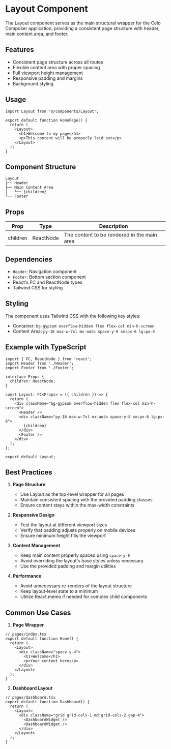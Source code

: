 # Layout Component

The Layout component serves as the main structural wrapper for the Celo Composer application, providing a consistent page structure with header, main content area, and footer.

## Features

- Consistent page structure across all routes
- Flexible content area with proper spacing
- Full viewport height management
- Responsive padding and margins
- Background styling

## Usage

```tsx
import Layout from '@/components/Layout';

export default function HomePage() {
  return (
    <Layout>
      <h1>Welcome to my page</h1>
      <p>This content will be properly laid out</p>
    </Layout>
  );
}
```

## Component Structure

```
Layout
├── Header
├── Main Content Area
│   └── {children}
└── Footer
```

## Props

| Prop | Type | Description |
|------|------|-------------|
| children | ReactNode | The content to be rendered in the main area |

## Dependencies

- `Header`: Navigation component
- `Footer`: Bottom section component
- React's FC and ReactNode types
- Tailwind CSS for styling

## Styling

The component uses Tailwind CSS with the following key styles:
- Container: `bg-gypsum overflow-hidden flex flex-col min-h-screen`
- Content Area: `py-16 max-w-7xl mx-auto space-y-8 sm:px-6 lg:px-8`

## Example with TypeScript

```tsx
import { FC, ReactNode } from 'react';
import Header from './Header';
import Footer from './Footer';

interface Props {
  children: ReactNode;
}

const Layout: FC<Props> = ({ children }) => {
  return (
    <div className="bg-gypsum overflow-hidden flex flex-col min-h-screen">
      <Header />
      <div className="py-16 max-w-7xl mx-auto space-y-8 sm:px-6 lg:px-8">
        {children}
      </div>
      <Footer />
    </div>
  );
};

export default Layout;
```

## Best Practices

1. **Page Structure**
   - Use Layout as the top-level wrapper for all pages
   - Maintain consistent spacing with the provided padding classes
   - Ensure content stays within the max-width constraints

2. **Responsive Design**
   - Test the layout at different viewport sizes
   - Verify that padding adjusts properly on mobile devices
   - Ensure minimum height fills the viewport

3. **Content Management**
   - Keep main content properly spaced using `space-y-8`
   - Avoid overriding the layout's base styles unless necessary
   - Use the provided padding and margin utilities

4. **Performance**
   - Avoid unnecessary re-renders of the layout structure
   - Keep layout-level state to a minimum
   - Utilize React.memo if needed for complex child components

## Common Use Cases

1. **Page Wrapper**
```tsx
// pages/index.tsx
export default function Home() {
  return (
    <Layout>
      <div className="space-y-4">
        <h1>Welcome</h1>
        <p>Your content here</p>
      </div>
    </Layout>
  );
}
```

2. **Dashboard Layout**
```tsx
// pages/dashboard.tsx
export default function Dashboard() {
  return (
    <Layout>
      <div className="grid grid-cols-1 md:grid-cols-2 gap-4">
        <DashboardWidget />
        <DashboardWidget />
      </div>
    </Layout>
  );
}
``` 
